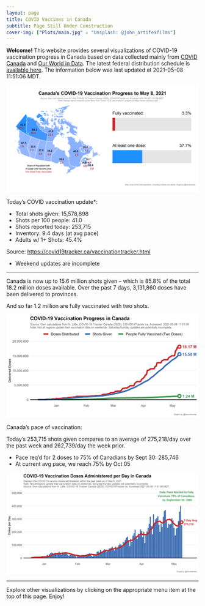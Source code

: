 ```yaml
---
layout: page
title: COVID Vaccines in Canada
subtitle: Page Still Under Construction
cover-img: ["Plots/main.jpg" : "Unsplash: @john_artifexfilms"]
---
```

**Welcome!** This website provides several visualizations of COVID-19
vaccination progress in Canada based on data collected mainly from
[COVID Canada](https://covid19tracker.ca/vaccinationtracker.html) and
[Our World in Data](https://ourworldindata.org/covid-vaccinations). The
latest federal distribution schedule is [available
here](https://www.canada.ca/en/public-health/services/diseases/2019-novel-coronavirus-infection/prevention-risks/covid-19-vaccine-treatment/vaccine-rollout.html).
The information below was last updated at 2021-05-08 11:51:06 MDT.

![](Plots/plot_main.png)

Today’s COVID vaccination update\*:

-   Total shots given: 15,578,898
-   Shots per 100 people: 41.0
-   Shots reported today: 253,715
-   Inventory: 9.4 days (at avg pace)
-   Adults w/ 1+ Shots: 45.4%

Source:
<a href="https://covid19tracker.ca/vaccinationtracker.html" class="uri">https://covid19tracker.ca/vaccinationtracker.html</a>

-   Weekend updates are incomplete

------------------------------------------------------------------------

Canada is now up to 15.6 million shots given – which is 85.8% of the
total 18.2 million doses available. Over the past 7 days, 3,131,860
doses have been delivered to provinces.

And so far 1.2 million are fully vaccinated with two shots.

![](Plots/plot_total.png)

Canada’s pace of vaccination:

Today’s 253,715 shots given compares to an average of 275,218/day over
the past week and 262,739/day the week prior.

-   Pace req’d for 2 doses to 75% of Canadians by Sept 30: 285,746
-   At current avg pace, we reach 75% by Oct 05

![](Plots/pace_national.png)

------------------------------------------------------------------------

Explore other visualizations by clicking on the appropriate menu item at
the top of this page. Enjoy!

